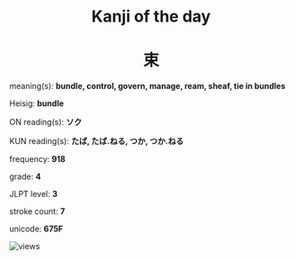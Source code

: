 <h1 align="center">Kanji of the day</h1>
<h1 align="center">束</h1>
<p align="left">meaning(s): <b>bundle, control, govern, manage, ream, sheaf, tie in bundles</b></p>
<p align="left">Heisig: <b>bundle</b></p>
<p align="left">ON reading(s): <b>ソク</b></p>
<p align="left">KUN reading(s): <b>たば, たば.ねる, つか, つか.ねる</b></p>
<p align="left">frequency: <b>918</b></p>
<p align="left">grade: <b>4</b></p>
<p align="left">JLPT level: <b>3</b></p>
<p align="left">stroke count: <b>7</b></p>
<p align="left">unicode: <b>675F</b></p>
<p align="left"><img src="https://komarev.com/ghpvc/?username=tristanwagner-kanjioftheday&label=Views&color=0e75b6&style=flat" alt="views"/></p>
